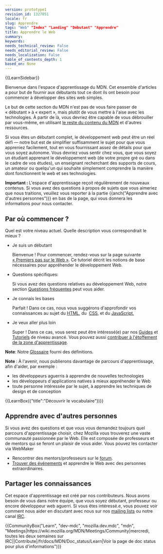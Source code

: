```yaml
---
version: prototype1
revision_id: 1327851
locale: fr
slug: Apprendre
tags: "Web" "Index" "Landing" "Débutant" "Apprendre"
title: Apprendre le Web
summary: 
keywords: 
needs_technical_review: False
needs_editorial_review: False
needs_localization: False
table_of_contents_depth: 1
based_on: None
---
```

<p>{{LearnSidebar}}</p>

<div class="summary">
<p>Bienvenue dans<em> </em>l'espace d'apprentissage du MDN. Cet ensemble d'articles a pour but de fournir aux débutants tout ce dont ils ont besoin pour commencer à développer des sites web simples.</p>
</div>

<p>Le but de cette section du MDN n'est pas de vous faire passer de «&nbsp;débutant&nbsp;» à «&nbsp;expert&nbsp;», mais plutôt de vous mettre à l'aise avec les technologies. À partir de là, vous devriez être capable de vous débrouiller par vous-même, en utilisant <a href="/fr/">le reste du contenu du MDN</a> et d'autres ressources.</p>

<p>Si vous êtes un débutant complet, le développement web peut être un réel défi —&nbsp;notre but est de simplifier suffisamment le sujet pour que vous appreniez facilement, tout en vous fournissant assez de détails pour que vous soyez autonome. Vous devriez vous sentir chez vous, que vous soyez un étudiant apprenant le développement web (de votre propre gré ou dans le cadre de vos études), un enseignant recherchant des supports de cours, un amateur ou quelqu'un qui souhaite simplement comprendre la manière dont fonctionnent le web et ses technologies.</p>

<div class="warning">
<p><strong>Important : </strong>L'espace d'apprentissage reçoit régulièrement de nouveaux contenus. Si vous avez des questions à propos de sujets que vous aimeriez que nous traitions, veuillez vous reporter à la partie&nbsp;{{anch("Apprendre avec d'autres personnes")}} en bas de la page, qui vous donnera les informations pour nous contacter.</p>
</div>

<h2 id="Par_où_commencer">Par où commencer&nbsp;?</h2>

<p>Quel est votre niveau actuel. Quelle description vous correspondrait le mieux&nbsp;?</p>

<ul class="card-grid">
 <li><span>Je suis un débutant</span>

  <p>Bienvenue&nbsp;! Pour commencer, rendez-vous sur la page suivante&nbsp; <a href="https://developer.mozilla.org/fr/Apprendre/Commencer_avec_le_web">«&nbsp;Premiers pas sur le Web&nbsp;»</a>. Ce tutoriel décrit les notions de base nécessaires pour appréhender le développement Web.</p>
 </li>
 <li><span>Questions spécifiques:</span>
  <p>Si vous avez des questions relatives au développement Web, notre section <a href="/fr/Apprendre/Common_questions">Questions fréquentes</a> peut vous aider.</p>
 </li>
 <li><span>Je connais les bases</span>
  <p>Parfait&nbsp;! Dans ce cas, nous vous suggérons d'approfondir vos connaissances au sujet du <a href="/fr/docs/Apprendre/HTML">HTML</a>, du&nbsp; <a href="/fr/Apprendre/CSS">CSS</a>, et du <a href="/fr/docs/Apprendre/JavaScript">JavaScript.</a></p>
 </li>
 <li><span>Je veux aller plus loin</span>
  <p>Super&nbsp;! Dans ce cas, vous serez peut être intéressé(e) par nos <a href="/fr/docs/Web/Guide">Guides</a> et <a href="/fr/docs/Web/Tutoriels">Tutoriels</a> de niveau avancé. Vous pouvez aussi <a href="/en-US/Learn/How_to_contribute">contribuer à l'étoffement de la zone d'apprentissage</a>.</p>
 </li>
</ul>

<div class="note">
<p><strong>Note</strong>: Notre <a href="/fr/docs/Glossaire">Glossaire</a> fourni des définitions.</p>
</div>

<div class="note">
<p><strong>Note&nbsp;</strong>: À l'avenir, nous publierons davantage de parcours d'apprentissage, afin d'aider, par exemple&nbsp;:</p>

<ul>
 <li>les développeurs aguerris à apprendre de nouvelles technologies</li>
 <li>les développeurs d'applications natives à mieux appréhender le Web</li>
 <li>toute personne intéressée par le sujet, à apprendre les techniques de design et de conception</li>
</ul>
</div>

<p>{{LearnBox({"title":"Découvrir le vocabulaire"})}}</p>

<h2 id="Apprendre_avec_d'autres_personnes">Apprendre avec d'autres personnes</h2>

<p>Si vous avez des questions et que vous vous demandez toujours quel parcours d'apprentissage choisir, chez Mozilla vous trouverez une vaste communauté passionnée par le Web. Elle est composée de professeurs et de mentors qui se feront un plaisir de vous aider. Vous pouvez les contacter via WebMaker&nbsp;</p>

<ul>
 <li>Rencontrer des mentors/professeurs sur le <a href="http://discourse.webmaker.org/" rel="external">forum</a>.</li>
 <li><a href="https://events.webmaker.org/">Trouver des événements</a> et apprendre le Web avec des personnes extraordinaires.</li>
</ul>

<h2 id="Partager_les_connaissances">Partager les connaissances</h2>

<p>Cet espace d'apprentissage est créé par nos contributeurs. Nous avons besoin de vous dans notre équipe, que vous soyez débutant, professeur ou encore développeur web aguerri. Si vous êtes intéressé.e, vous pouvez voir comment nous aider en discutant avec nous sur nos <a href="/en-US/docs/MDN/Community#Join_our_mailing_lists">mailing lists</a> ou notre canal <a href="/en-US/docs/MDN/Community#Get_into_IRC">IRC</a>.</p>

<p>{{CommunityBox("Learn", "dev-mdc", "mozilla.dev.mdc", "mdn", "Meetings|https://wiki.mozilla.org/MDN/Meetings/Community|mercredi, toutes les deux semaines sur IRC||Contribute|/fr/docs/MDN/Doc_status/Learn|Voir la page de doc status pour plus d'informations")}}</p>

